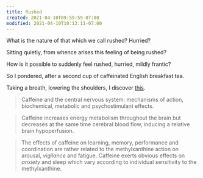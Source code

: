 ```yaml
---
title: Rushed
created: 2021-04-10T09:59:59-07:00
modified: 2021-04-10T10:12:11-07:00
---
```


What is the nature of that which we call rushed? Hurried?

Sitting quietly, from whence arises this feeling of being rushed?

How is it possible to suddenly feel rushed, hurried, mildly frantic?

So I pondered, after a second cup of caffeinated English breakfast tea.

Taking a breath, lowering the shoulders, I discover [this](https://pubmed.ncbi.nlm.nih.gov/1356551/).

> Caffeine and the central nervous system: mechanisms of action, biochemical, metabolic and psychostimulant effects.

> Caffeine increases energy metabolism throughout the brain but decreases at the same time cerebral blood flow, inducing a relative brain hypoperfusion.

> The effects of caffeine on learning, memory, performance and coordination are rather related to the methylxanthine action on arousal, _vigilance_ and fatigue. Caffeine exerts obvious effects on _anxiety_ and sleep which vary according to individual sensitivity to the methylxanthine.

